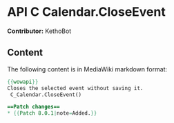# API C Calendar.CloseEvent

**Contributor:** KethoBot

## Content

The following content is in MediaWiki markdown format:

```mediawiki
{{wowapi}}
Closes the selected event without saving it.
 C_Calendar.CloseEvent()

==Patch changes==
* {{Patch 8.0.1|note=Added.}}
```